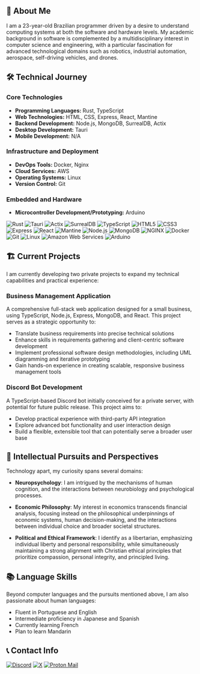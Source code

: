 ## 👤 About Me

I am a 23-year-old Brazilian programmer driven by a desire to understand computing systems at both the software and hardware levels. My academic background in software is complemented by a multidisciplinary interest in computer science and engineering, with a particular fascination for advanced technological domains such as robotics, industrial automation, aerospace, self-driving vehicles, and drones.

## 🛠️ Technical Journey

### Core Technologies

- **Programming Languages:** Rust, TypeScript
- **Web Technologies:** HTML, CSS, Express, React, Mantine
- **Backend Development:** Node.js, MongoDB, SurrealDB, Actix
- **Desktop Development:** Tauri
- **Mobile Development:** N/A

### Infrastructure and Deployment

- **DevOps Tools:** Docker, Nginx
- **Cloud Services:** AWS
- **Operating Systems:** Linux
- **Version Control:** Git

### Embedded and Hardware

- **Microcontroller Development/Prototyping:** Arduino

![Rust](https://img.shields.io/static/v1?style=for-the-badge&message=Rust&color=000000&logo=Rust&logoColor=FFFFFF&label=)
![Tauri](https://img.shields.io/static/v1?style=for-the-badge&message=Tauri&color=222222&logo=Tauri&logoColor=24C8D8&label=)
![Actix](https://img.shields.io/static/v1?style=for-the-badge&message=Actix&color=000000&logo=Actix&logoColor=FFFFFF&label=)
![SurrealDB](https://img.shields.io/static/v1?style=for-the-badge&message=SurrealDB&color=FF00A0&logo=SurrealDB&logoColor=FFFFFF&label=)
![TypeScript](https://img.shields.io/static/v1?style=for-the-badge&message=TypeScript&color=3178C6&logo=TypeScript&logoColor=FFFFFF&label=)
![HTML5](https://img.shields.io/static/v1?style=for-the-badge&message=HTML5&color=E34F26&logo=HTML5&logoColor=FFFFFF&label=)
![CSS3](https://img.shields.io/static/v1?style=for-the-badge&message=CSS3&color=1572B6&logo=CSS3&logoColor=FFFFFF&label=)
![Express](https://img.shields.io/static/v1?style=for-the-badge&message=Express&color=000000&logo=Express&logoColor=FFFFFF&label=)
![React](https://img.shields.io/static/v1?style=for-the-badge&message=React&color=222222&logo=React&logoColor=61DAFB&label=)
![Mantine](https://img.shields.io/static/v1?style=for-the-badge&message=Mantine&color=339AF0&logo=Mantine&logoColor=FFFFFF&label=)
![Node.js](https://img.shields.io/static/v1?style=for-the-badge&message=Node.js&color=5FA04E&logo=Node.js&logoColor=FFFFFF&label=)
![MongoDB](https://img.shields.io/static/v1?style=for-the-badge&message=MongoDB&color=47A248&logo=MongoDB&logoColor=FFFFFF&label=)
![NGINX](https://img.shields.io/static/v1?style=for-the-badge&message=NGINX&color=009639&logo=NGINX&logoColor=FFFFFF&label=)
![Docker](https://img.shields.io/static/v1?style=for-the-badge&message=Docker&color=2496ED&logo=Docker&logoColor=FFFFFF&label=)
![Git](https://img.shields.io/static/v1?style=for-the-badge&message=Git&color=F05032&logo=Git&logoColor=FFFFFF&label=)
![Linux](https://img.shields.io/static/v1?style=for-the-badge&message=Linux&color=222222&logo=Linux&logoColor=FCC624&label=)
![Amazon Web Services](https://img.shields.io/static/v1?style=for-the-badge&message=Amazon+Web+Services&color=232F3E&logo=Amazon+Web+Services&logoColor=FFFFFF&label=)
![Arduino](https://img.shields.io/static/v1?style=for-the-badge&message=Arduino&color=00878F&logo=Arduino&logoColor=FFFFFF&label=)

## 🏗️ Current Projects

I am currently developing two private projects to expand my technical capabilities and practical experience:

### Business Management Application
A comprehensive full-stack web application designed for a small business, using TypeScript, Node.js, Express, MongoDB, and React. This project serves as a strategic opportunity to:
- Translate business requirements into precise technical solutions
- Enhance skills in requirements gathering and client-centric software development
- Implement professional software design methodologies, including UML diagramming and iterative prototyping
- Gain hands-on experience in creating scalable, responsive business management tools

### Discord Bot Development
A TypeScript-based Discord bot initially conceived for a private server, with potential for future public release. This project aims to:
- Develop practical experience with third-party API integration
- Explore advanced bot functionality and user interaction design
- Build a flexible, extensible tool that can potentially serve a broader user base

## 🧠 Intellectual Pursuits and Perspectives

Technology apart, my curiosity spans several domains:

- **Neuropsychology**: I am intrigued by the mechanisms of human cognition, and the interactions between neurobiology and psychological processes.

- **Economic Philosophy**: My interest in economics transcends financial analysis, focusing instead on the philosophical underpinnings of economic systems, human decision-making, and the interactions between individual choice and broader societal structures.

- **Political and Ethical Framework**: I identify as a libertarian, emphasizing individual liberty and personal responsibility, while simultaneously maintaining a strong alignment with Christian ethical principles that prioritize compassion, personal integrity, and principled living.

## 📚 Language Skills

Beyond computer languages and the pursuits mentioned above, I am also passionate about human languages:
- Fluent in Portuguese and English
- Intermediate proficiency in Japanese and Spanish
- Currently learning French
- Plan to learn Mandarin

## 📞 Contact Info

<a href="https://discord.com/users/222899628725633024">![Discord](https://img.shields.io/static/v1?style=for-the-badge&message=Discord&color=5865F2&logo=Discord&logoColor=FFFFFF&label=)</a>
<a href="https://x.com/million_snake">![X](https://img.shields.io/static/v1?style=for-the-badge&message=X&color=000000&logo=X&logoColor=FFFFFF&label=)</a>
<a href="mailto:millionsnake@protonmail.com">![Proton Mail](https://img.shields.io/static/v1?style=for-the-badge&message=Proton+Mail&color=6D4AFF&logo=Proton+Mail&logoColor=FFFFFF&label=)</a>
